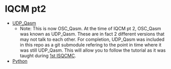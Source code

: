 # IQCM pt2

- [UDP_Qasm](https://github.com/iccmr-quantum/OSC-Qasm)
  - Note: This is now OSC_Qasm. At the time of IQCM pt 2, OSC_Qasm was known as UDP_Qasm. These are in fact 2 different versions that may not talk to each other. For completion, UDP_Qasm was included in this repo as a git submodule refering to the point in time where it was still UDP_Qasm. This will allow you to follow the tutorial as it was taught during [1st ISQCMC](https://go.och.pw/isqcmc).
- [Python](https://python.org)

